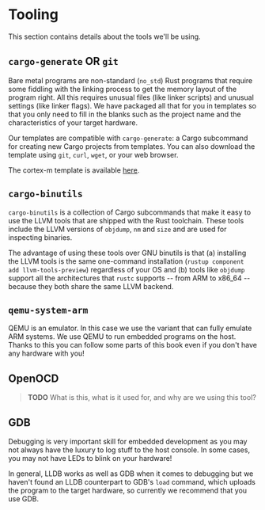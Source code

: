 # Tooling

This section contains details about the tools we'll be using.

## `cargo-generate` OR `git`

Bare metal programs are non-standard (`no_std`) Rust programs that require some
fiddling with the linking process to get the memory layout of the program
right. All this requires unusual files (like linker scripts) and unusual
settings (like linker flags). We have packaged all that for you in templates
so that you only need to fill in the blanks such as the project name and the
characteristics of your target hardware.

Our templates are compatible with `cargo-generate`: a Cargo subcommand for
creating new Cargo projects from templates. You can also download the
template using `git`, `curl`, `wget`, or your web browser.

The cortex-m template is available [here](https://github.com/rust-embedded/cortex-m-quickstart).

## `cargo-binutils`

`cargo-binutils` is a collection of Cargo subcommands that make it easy to use
the LLVM tools that are shipped with the Rust toolchain. These tools include the
LLVM versions of `objdump`, `nm` and `size` and are used for inspecting
binaries.

The advantage of using these tools over GNU binutils is that (a) installing the
LLVM tools is the same one-command installation (`rustup component add
llvm-tools-preview`) regardless of your OS and (b) tools like `objdump` support
all the architectures that `rustc` supports -- from ARM to x86_64 -- because
they both share the same LLVM backend.

## `qemu-system-arm`

QEMU is an emulator. In this case we use the variant that can fully emulate ARM
systems. We use QEMU to run embedded programs on the host. Thanks to this you
can follow some parts of this book even if you don't have any hardware with you!

## OpenOCD

> **TODO** What is this, what is it used for, and why are we using this tool?

## GDB

Debugging is very important skill for embedded development as you may not always
have the luxury to log stuff to the host console. In some cases, you may not
have LEDs to blink on your hardware!

In general, LLDB works as well as GDB when it comes to debugging but we haven't
found an LLDB counterpart to GDB's `load` command, which uploads the program to
the target hardware, so currently we recommend that you use GDB.
